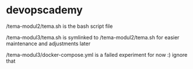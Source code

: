 # devopscademy

/tema-modul2/tema.sh is the bash script file

/tema-modul3/tema.sh is symlinked to /tema-modul2/tema.sh for easier maintenance and adjustments later

/tema-modul3/docker-compose.yml is a failed experiment for now :) ignore that
